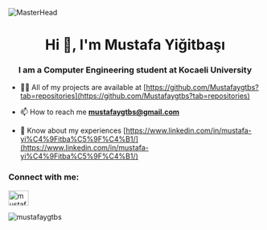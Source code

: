 ![MasterHead](https://www.syncfusion.com/blogs/wp-content/uploads/2020/08/How-to-Migrate-SQL-Server-in-an-ASP.NET-MVC-Application-to-MySQL-and-PostgreSQL.png)

<h1 align="center">Hi 👋, I'm Mustafa Yiğitbaşı</h1>
<h3 align="center">I am a Computer Engineering student at Kocaeli University</h3>



- 👨‍💻 All of my projects are available at [https://github.com/Mustafaygtbs?tab=repositories](https://github.com/Mustafaygtbs?tab=repositories)

- 📫 How to reach me **mustafaygtbs@gmail.com**

- 📄 Know about my experiences [https://www.linkedin.com/in/mustafa-yi%C4%9Fitba%C5%9F%C4%B1/](https://www.linkedin.com/in/mustafa-yi%C4%9Fitba%C5%9F%C4%B1/)

<h3 align="left">Connect with me:</h3>
<p align="left">
<a href="https://linkedin.com/in/mustafa-yiğitbaşı" target="blank"><img align="center" src="https://raw.githubusercontent.com/rahuldkjain/github-profile-readme-generator/master/src/images/icons/Social/linked-in-alt.svg" alt="mustafa-yiğitbaşı" height="30" width="40" /></a>
</p>



<p><img align="left" src="https://github-readme-stats.vercel.app/api/top-langs?username=mustafaygtbs&show_icons=true&locale=en&layout=compact" alt="mustafaygtbs" /></p>


